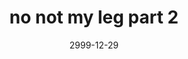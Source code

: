 ---
layout: base.njk
title : 'no not my leg part 2' 
view_title : 'None' 
year : '2999' 
date : '2999-12-29' 
img_file : '/drawing/nonotmy2.png' 
html_file : 'nonotmy2' 
next_html : '/index.html' 
permalink : "title/{{html_file}}.html"
---